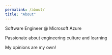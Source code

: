 ```yaml
---
permalink: /about/
title: "About"
---
```


Software Engineer @ Microsoft Azure

Passionate about engineering culture and learning

My opinions are my own!